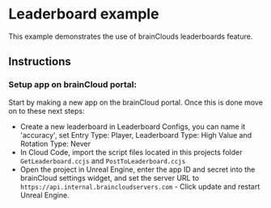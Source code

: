 # Leaderboard example

This example demonstrates the use of brainClouds leaderboards feature.

## Instructions

### Setup app on brainCloud portal:

Start by making a new app on the brainCloud portal. Once this is done move on to these next steps:

- Create a new leaderboard in Leaderboard Configs, you can name it 'accuracy', set Entry Type: Player, Leaderboard Type: High Value and Rotation Type: Never
- In Cloud Code, import the script files located in this projects folder `GetLeaderboard.ccjs` and `PostToLeaderboard.ccjs`
- Open the project in Unreal Engine, enter the app ID and secret into the brainCloud settings widget, and set the server URL to `https://api.internal.braincloudservers.com` - Click update and restart Unreal Engine.

